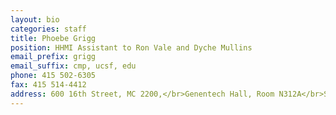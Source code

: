 ```yaml
---
layout: bio
categories: staff
title: Phoebe Grigg
position: HHMI Assistant to Ron Vale and Dyche Mullins
email_prefix: grigg
email_suffix: cmp, ucsf, edu
phone: 415 502-6305
fax: 415 514-4412
address: 600 16th Street, MC 2200,</br>Genentech Hall, Room N312A</br>San Francisco, CA 94158-2140</br>
---
```

